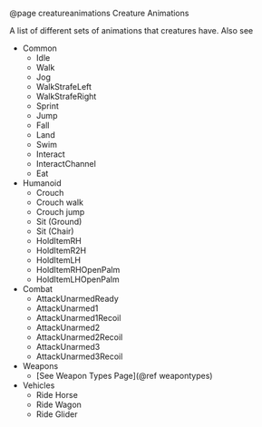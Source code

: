 @page creatureanimations Creature Animations

A list of different sets of animations that creatures have. Also see 

 - Common
   - Idle
   - Walk
   - Jog
   - WalkStrafeLeft
   - WalkStrafeRight
   - Sprint
   - Jump
   - Fall
   - Land
   - Swim
   - Interact
   - InteractChannel
   - Eat
 - Humanoid
   - Crouch
   - Crouch walk
   - Crouch jump
   - Sit (Ground)
   - Sit (Chair)
   - HoldItemRH
   - HoldItemR2H
   - HoldItemLH
   - HoldItemRHOpenPalm
   - HoldItemLHOpenPalm
 - Combat
   - AttackUnarmedReady
   - AttackUnarmed1
   - AttackUnarmed1Recoil
   - AttackUnarmed2
   - AttackUnarmed2Recoil
   - AttackUnarmed3
   - AttackUnarmed3Recoil
 - Weapons
   - [See Weapon Types Page](@ref weapontypes)
 - Vehicles
   - Ride Horse
   - Ride Wagon
   - Ride Glider